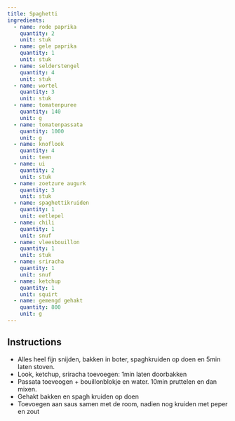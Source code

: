 ```yaml
---
title: Spaghetti
ingredients:
  - name: rode paprika
    quantity: 2
    unit: stuk
  - name: gele paprika
    quantity: 1
    unit: stuk
  - name: selderstengel
    quantity: 4
    unit: stuk
  - name: wortel
    quantity: 3
    unit: stuk
  - name: tomatenpuree
    quantity: 140
    unit: g
  - name: tomatenpassata
    quantity: 1000
    unit: g
  - name: knoflook
    quantity: 4
    unit: teen
  - name: ui
    quantity: 2
    unit: stuk
  - name: zoetzure augurk
    quantity: 3
    unit: stuk
  - name: spaghettikruiden
    quantity: 1
    unit: eetlepel
  - name: chili
    quantity: 1
    unit: snuf
  - name: vleesbouillon
    quantity: 1
    unit: stuk
  - name: sriracha
    quantity: 1
    unit: snuf
  - name: ketchup
    quantity: 1
    unit: squirt
  - name: gemengd gehakt
    quantity: 800
    unit: g
---
```


<Recipe />

## Instructions
  - Alles heel fijn snijden, bakken in boter, spaghkruiden op doen en 5min laten stoven. 
  - Look, ketchup, sriracha toevoegen: 1min laten doorbakken
  - Passata toeveogen + bouillonblokje en water. 10min pruttelen en dan mixen.
  - Gehakt bakken en spagh kruiden op doen
  - Toevoegen aan saus samen met de room, nadien nog kruiden met peper en zout
